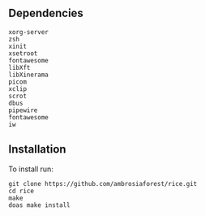 ## Dependencies
```
xorg-server
zsh
xinit
xsetroot
fontawesome
libXft
libXinerama
picom
xclip
scrot
dbus
pipewire
fontawesome
iw
```

## Installation

To install run:
```
git clone https://github.com/ambrosiaforest/rice.git
cd rice
make
doas make install
```
